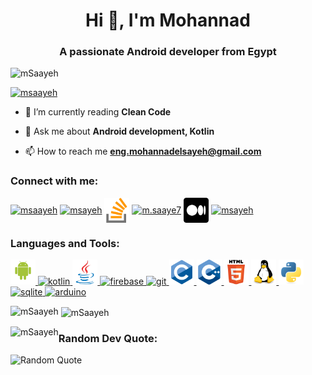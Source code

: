 <h1 align="center">Hi 👋, I'm Mohannad</h1>
<h3 align="center">A passionate Android developer from Egypt</h3>

<p align="left"> <img src="https://komarev.com/ghpvc/?username=mSaayeh&label=Profile%20views&color=0e75b6&style=flat" alt="mSaayeh" /> </p>

<p align="left"> <a href="https://twitter.com/msaayeh" target="blank"><img src="https://img.shields.io/twitter/follow/msaayeh?logo=twitter&style=for-the-badge" alt="msaayeh" /></a> </p>

- 🌱 I’m currently reading **Clean Code**

- 💬 Ask me about **Android development, Kotlin**

- 📫 How to reach me **eng.mohannadelsayeh@gmail.com**

<h3 align="left">Connect with me:</h3>
<p align="left">
<a href="https://twitter.com/msaayeh" target="blank"><img align="center" src="https://github.com/mSaayeh/mSaayeh/blob/main/twitter%20icon.png" alt="msaayeh" height="40" width="40" /></a>
<a href="https://linkedin.com/in/msayeh" target="blank"><img align="center" src="https://github.com/mSaayeh/mSaayeh/blob/main/linkedin%20icon.png" alt="msayeh" height="40" width="40" /></a>
<a href="https://stackoverflow.com/users/17409068" target="blank"><img align="center" src="https://github.com/mSaayeh/mSaayeh/blob/main/stack%20overflow%20icon.png?raw=true" alt="17409068" height="40" width="40" /></a>
<a href="https://fb.com/m.saaye7" target="blank"><img align="center" src="https://github.com/mSaayeh/mSaayeh/blob/main/facebook%20icon.png" alt="m.saaye7" height="40" width="40" /></a>
<a href="https://medium.com/@msayeh" target="blank"><img align="center" src="https://github.com/mSaayeh/mSaayeh/blob/main/medium%20icon.png" alt="@msayeh" height="40" width="40" /></a>
<a href="https://codeforces.com/profile/msayeh" target="blank"><img align="center" src="https://github.com/mSaayeh/mSaayeh/blob/main/codeforces%20icon.png" alt="msayeh" height="40" width="40" /></a>
</p>

<h3 align="left">Languages and Tools:</h3>
<p align="left"> <a href="https://developer.android.com" target="_blank" rel="noreferrer"> <img src="https://raw.githubusercontent.com/devicons/devicon/master/icons/android/android-original-wordmark.svg" alt="android" width="40" height="40"/> </a> <a href="https://kotlinlang.org" target="_blank" rel="noreferrer"> <img src="https://www.vectorlogo.zone/logos/kotlinlang/kotlinlang-icon.svg" alt="kotlin" width="40" height="40"/> </a> <a href="https://www.java.com" target="_blank" rel="noreferrer"> <img src="https://raw.githubusercontent.com/devicons/devicon/master/icons/java/java-original.svg" alt="java" width="40" height="40"/> </a> <a href="https://firebase.google.com/" target="_blank" rel="noreferrer"> <img src="https://www.vectorlogo.zone/logos/firebase/firebase-icon.svg" alt="firebase" width="40" height="40"/> </a> <a href="https://git-scm.com/" target="_blank" rel="noreferrer"> <img src="https://www.vectorlogo.zone/logos/git-scm/git-scm-icon.svg" alt="git" width="40" height="40"/> </a> <a href="https://www.cprogramming.com/" target="_blank" rel="noreferrer"> <img src="https://raw.githubusercontent.com/devicons/devicon/master/icons/c/c-original.svg" alt="c" width="40" height="40"/> </a> <a href="https://www.w3schools.com/cpp/" target="_blank" rel="noreferrer"> <img src="https://raw.githubusercontent.com/devicons/devicon/master/icons/cplusplus/cplusplus-original.svg" alt="cplusplus" width="40" height="40"/> </a> <a href="https://www.w3.org/html/" target="_blank" rel="noreferrer"> <img src="https://raw.githubusercontent.com/devicons/devicon/master/icons/html5/html5-original-wordmark.svg" alt="html5" width="40" height="40"/> </a> <a href="https://www.linux.org/" target="_blank" rel="noreferrer"> <img src="https://raw.githubusercontent.com/devicons/devicon/master/icons/linux/linux-original.svg" alt="linux" width="40" height="40"/> </a> <a href="https://www.python.org" target="_blank" rel="noreferrer"> <img src="https://raw.githubusercontent.com/devicons/devicon/master/icons/python/python-original.svg" alt="python" width="40" height="40"/> </a> <a href="https://www.sqlite.org/" target="_blank" rel="noreferrer"> <img src="https://www.vectorlogo.zone/logos/sqlite/sqlite-icon.svg" alt="sqlite" width="40" height="40"/> </a> <a href="https://www.arduino.cc/" target="_blank" rel="noreferrer"> <img src="https://cdn.worldvectorlogo.com/logos/arduino-1.svg" alt="arduino" width="40" height="40"/> </a> </p>

<p><img align="left" src="https://github-readme-stats.vercel.app/api/top-langs?username=mSaayeh&show_icons=true&locale=en&layout=compact" alt="mSaayeh" /></p>

<p>&nbsp;<img align="center" src="https://github-readme-stats.vercel.app/api?username=mSaayeh&show_icons=true&locale=en&count_private=true" alt="mSaayeh" /></p>

<p><img align="left" src="https://github-readme-streak-stats.herokuapp.com/?user=mSaayeh&theme=default&hide_border=false" alt="mSaayeh" /></p>

<h3 align="left">Random Dev Quote:</h3>
<p><img align="left" src="https://quotes-github-readme.vercel.app/api?type=horizontal" alt="Random Quote" /></p>
